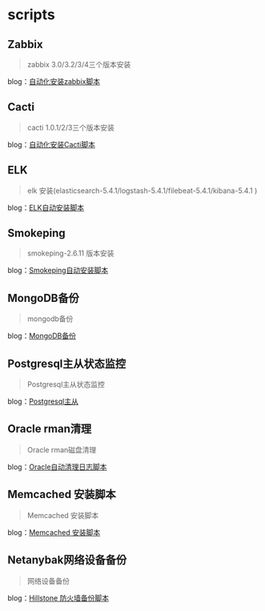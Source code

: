 # scripts
## Zabbix
> zabbix 3.0/3.2/3/4三个版本安装

blog：[自动化安装zabbix脚本](http://blog.51cto.com/kaliarch/1961525)

## Cacti
> cacti 1.0.1/2/3三个版本安装

blog：[自动化安装Cacti脚本 ](http://blog.51cto.com/kaliarch/1898212)

## ELK
> elk 安装(elasticsearch-5.4.1/logstash-5.4.1/filebeat-5.4.1/kibana-5.4.1 )

blog：[ELK自动安装脚本](http://blog.51cto.com/kaliarch/1964265)

## Smokeping
> smokeping-2.6.11 版本安装

blog：[Smokeping自动安装脚本](http://blog.51cto.com/kaliarch/1899007)

## MongoDB备份
> mongodb备份

blog：[MongoDB备份](http://blog.51cto.com/kaliarch/2044423)

## Postgresql主从状态监控
> Postgresql主从状态监控

blog：[Postgresql主从](http://blog.51cto.com/kaliarch/1909936)

## Oracle rman清理
> Oracle rman磁盘清理

blog：[Oracle自动清理日志脚本](http://blog.51cto.com/kaliarch/1983430)

## Memcached 安装脚本
> Memcached 安装脚本

blog：[Memcached 安装脚本](http://blog.51cto.com/kaliarch/2083810)

## Netanybak网络设备备份
> 网络设备备份

blog：[Hillstone 防火墙备份脚本](http://blog.51cto.com/kaliarch/1953118)

